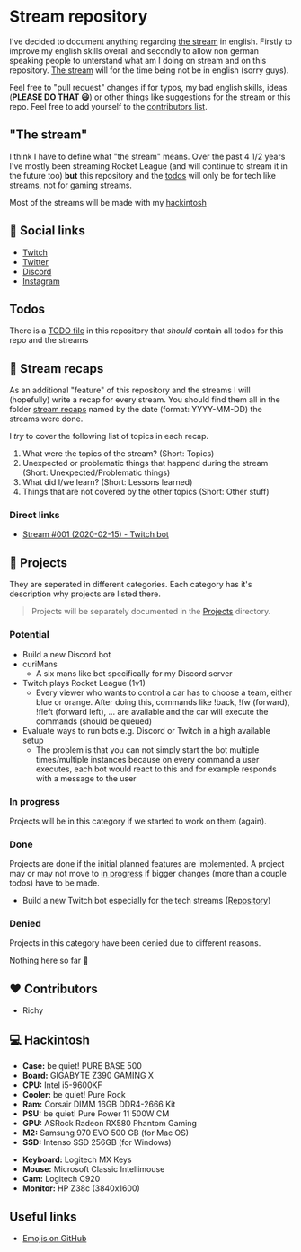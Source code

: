 # Stream repository

I've decided to document anything regarding [the stream](#the-stream) in english. Firstly to improve my english skills overall and secondly to allow non german speaking people to unterstand what am I doing on stream and on this repository. [The stream](#the-stream) will for the time being not be in english (sorry guys).

Feel free to "pull request" changes if for typos, my bad english skills, ideas (**PLEASE DO THAT :smiley:**) or other things like suggestions for the stream or this repo. Feel free to add yourself to the [contributors list](#heart-contributors).

## "The stream"

I think I have to define what "the stream" means. Over the past 4 1/2 years I've mostly been streaming Rocket League (and will continue to stream it in the future too) **but** this repository and the [todos](#todos) will only be for tech like streams, not for gaming streams.

Most of the streams will be made with my [hackintosh](#computer-hackintosh)

## :link: Social links

- [Twitch](https://www.twitch.tv/curi0sDE)
- [Twitter](https://www.twitter.com/curi0sDE)
- [Discord](https://discord.gg/curi0sDE)
- [Instagram](https://www.instagram.com/curi0sDE)

## Todos

There is a [TODO file](TODO) in this repository that _should_ contain all todos for this repo and the streams

## :movie_camera: Stream recaps

As an additional "feature" of this repository and the streams I will (hopefully) write a recap for every stream. You should find them all in the folder [stream recaps](stream%20recaps/) named by the date (format: YYYY-MM-DD) the streams were done.

I _try_ to cover the following list of topics in each recap.

1. What were the topics of the stream? (Short: Topics)
2. Unexpected or problematic things that happend during the stream (Short: Unexpected/Problematic things)
3. What did I/we learn? (Short: Lessons learned)
4. Things that are not covered by the other topics (Short: Other stuff)

### Direct links

- [Stream #001 (2020-02-15) - Twitch bot](stream%20recaps/2020-02-15/README.md)

## :construction: Projects

They are seperated in different categories. Each category has it's description why projects are listed there.

> Projects will be separately documented in the [Projects](projects/) directory.

### Potential

- Build a new Discord bot
- curiMans
  - A six mans like bot specifically for my Discord server
- Twitch plays Rocket League (1v1)
  - Every viewer who wants to control a car has to choose a team, either blue or orange. After doing this, commands like !back, !fw (forward), !fleft (forward left), ... are available and the car will execute the commands (should be queued)
- Evaluate ways to run bots e.g. Discord or Twitch in a high available setup
  - The problem is that you can not simply start the bot multiple times/multiple instances because on every command a user executes, each bot would react to this and for example responds with a message to the user

### In progress

Projects will be in this category if we started to work on them (again).

### Done

Projects are done if the initial planned features are implemented. A project may or may not move to [in progress](#in-progress) if bigger changes (more than a couple todos) have to be made.

- Build a new Twitch bot especially for the tech streams ([Repository](https://github.com/curi0s/twitch-bot))

### Denied

Projects in this category have been denied due to different reasons.

Nothing here so far 🤗

## :heart: Contributors

- Richy

## :computer: Hackintosh

- **Case:** be quiet! PURE BASE 500
- **Board:** GIGABYTE Z390 GAMING X
- **CPU:** Intel i5-9600KF
- **Cooler:** be quiet! Pure Rock
- **Ram:** Corsair DIMM 16GB DDR4-2666 Kit
- **PSU:** be quiet! Pure Power 11 500W CM
- **GPU:** ASRock Radeon RX580 Phantom Gaming
- **M2:** Samsung 970 EVO 500 GB (for Mac OS)
- **SSD:** Intenso SSD 256GB (for Windows)

* **Keyboard:** Logitech MX Keys
* **Mouse:** Microsoft Classic Intellimouse
* **Cam:** Logitech C920
* **Monitor:** HP Z38c (3840x1600)

## Useful links

- [Emojis on GitHub](https://gist.github.com/rxaviers/7360908)
